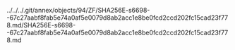 ../../../.git/annex/objects/94/ZF/SHA256E-s6698--67c27aabf8fab5e74a0af5e0079d8ab2acc1e8be0fcd2ccd202fc15cad23f778.md/SHA256E-s6698--67c27aabf8fab5e74a0af5e0079d8ab2acc1e8be0fcd2ccd202fc15cad23f778.md